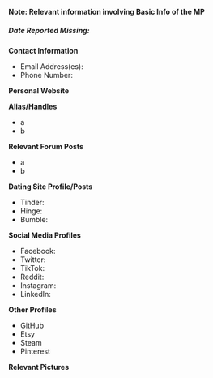**Note: Relevant information involving Basic Info of the MP**

##### **Date Reported Missing:**

**Contact Information**
- Email Address(es):
- Phone Number:

**Personal Website**

**Alias/Handles**
- a
- b

**Relevant Forum Posts**
- a
- b

**Dating Site Profile/Posts**
- Tinder:
- Hinge:
- Bumble: 

**Social Media Profiles**
- Facebook: 
- Twitter:
- TikTok:
- Reddit: 
- Instagram: 
- LinkedIn: 

**Other Profiles**
- GitHub
- Etsy
- Steam
- Pinterest

**Relevant Pictures**


